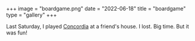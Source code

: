 +++
image = "boardgame.png"
date = "2022-06-18"
title = "boardgame"
type = "gallery"
+++

Last Saturday, I played
[Concordia](https://boardgamegeek.com/boardgame/124361/concordia) at a friend's
house. I lost. Big time. But it was fun!